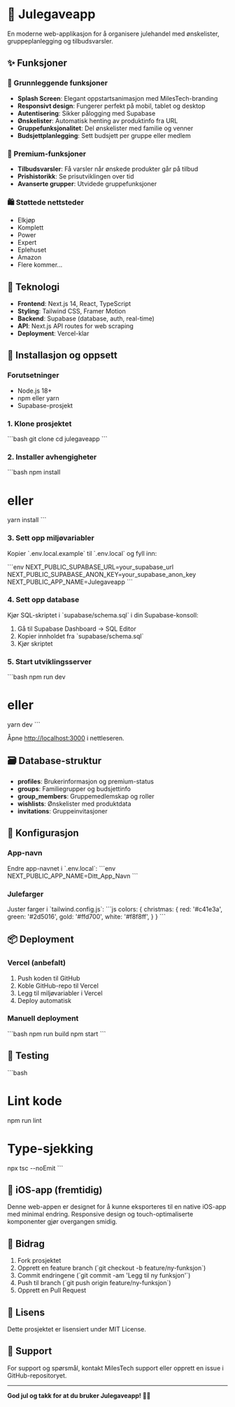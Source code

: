 # 🎄 Julegaveapp

En moderne web-applikasjon for å organisere julehandel med ønskelister, gruppeplanlegging og tilbudsvarsler.

## ✨ Funksjoner

### 🎯 Grunnleggende funksjoner
- **Splash Screen**: Elegant oppstartsanimasjon med MilesTech-branding
- **Responsivt design**: Fungerer perfekt på mobil, tablet og desktop
- **Autentisering**: Sikker pålogging med Supabase
- **Ønskelister**: Automatisk henting av produktinfo fra URL
- **Gruppefunksjonalitet**: Del ønskelister med familie og venner
- **Budsjettplanlegging**: Sett budsjett per gruppe eller medlem

### 💎 Premium-funksjoner
- **Tilbudsvarsler**: Få varsler når ønskede produkter går på tilbud
- **Prishistorikk**: Se prisutviklingen over tid
- **Avanserte grupper**: Utvidede gruppefunksjoner

### 🛍️ Støttede nettsteder
- Elkjøp
- Komplett
- Power
- Expert
- Eplehuset
- Amazon
- Flere kommer...

## 🚀 Teknologi

- **Frontend**: Next.js 14, React, TypeScript
- **Styling**: Tailwind CSS, Framer Motion
- **Backend**: Supabase (database, auth, real-time)
- **API**: Next.js API routes for web scraping
- **Deployment**: Vercel-klar

## 📱 Installasjon og oppsett

### Forutsetninger
- Node.js 18+
- npm eller yarn
- Supabase-prosjekt

### 1. Klone prosjektet
\`\`\`bash
git clone <repository-url>
cd julegaveapp
\`\`\`

### 2. Installer avhengigheter
\`\`\`bash
npm install
# eller
yarn install
\`\`\`

### 3. Sett opp miljøvariabler
Kopier \`.env.local.example\` til \`.env.local\` og fyll inn:

\`\`\`env
NEXT_PUBLIC_SUPABASE_URL=your_supabase_url
NEXT_PUBLIC_SUPABASE_ANON_KEY=your_supabase_anon_key
NEXT_PUBLIC_APP_NAME=Julegaveapp
\`\`\`

### 4. Sett opp database
Kjør SQL-skriptet i \`supabase/schema.sql\` i din Supabase-konsoll:

1. Gå til Supabase Dashboard → SQL Editor
2. Kopier innholdet fra \`supabase/schema.sql\`
3. Kjør skriptet

### 5. Start utviklingsserver
\`\`\`bash
npm run dev
# eller
yarn dev
\`\`\`

Åpne [http://localhost:3000](http://localhost:3000) i nettleseren.

## 🗃️ Database-struktur

- **profiles**: Brukerinformasjon og premium-status
- **groups**: Familiegrupper og budsjettinfo
- **group_members**: Gruppemedlemskap og roller
- **wishlists**: Ønskelister med produktdata
- **invitations**: Gruppeinvitasjoner

## 🔧 Konfigurasjon

### App-navn
Endre app-navnet i \`.env.local\`:
\`\`\`env
NEXT_PUBLIC_APP_NAME=Ditt_App_Navn
\`\`\`

### Julefarger
Juster farger i \`tailwind.config.js\`:
\`\`\`js
colors: {
  christmas: {
    red: '#c41e3a',
    green: '#2d5016',
    gold: '#ffd700',
    white: '#f8f8ff',
  }
}
\`\`\`

## 📦 Deployment

### Vercel (anbefalt)
1. Push koden til GitHub
2. Koble GitHub-repo til Vercel
3. Legg til miljøvariabler i Vercel
4. Deploy automatisk

### Manuell deployment
\`\`\`bash
npm run build
npm start
\`\`\`

## 🧪 Testing

\`\`\`bash
# Lint kode
npm run lint

# Type-sjekking
npx tsc --noEmit
\`\`\`

## 📱 iOS-app (fremtidig)

Denne web-appen er designet for å kunne eksporteres til en native iOS-app med minimal endring. Responsive design og touch-optimaliserte komponenter gjør overgangen smidig.

## 🤝 Bidrag

1. Fork prosjektet
2. Opprett en feature branch (\`git checkout -b feature/ny-funksjon\`)
3. Commit endringene (\`git commit -am 'Legg til ny funksjon'\`)
4. Push til branch (\`git push origin feature/ny-funksjon\`)
5. Opprett en Pull Request

## 📄 Lisens

Dette prosjektet er lisensiert under MIT License.

## 🎄 Support

For support og spørsmål, kontakt MilesTech support eller opprett en issue i GitHub-repositoryet.

---

**God jul og takk for at du bruker Julegaveapp! 🎅🎁**
